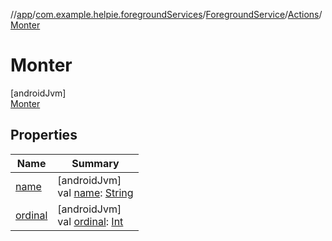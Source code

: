 //[app](../../../../../index.md)/[com.example.helpie.foregroundServices](../../../index.md)/[ForegroundService](../../index.md)/[Actions](../index.md)/[Monter](index.md)

# Monter

[androidJvm]\
[Monter](index.md)

## Properties

| Name | Summary |
|---|---|
| [name](../-s-t-o-p_-n-o-t-i-f-i-c-a-t-i-o-n/index.md#-372974862%2FProperties%2F-912451524) | [androidJvm]<br>val [name](../-s-t-o-p_-n-o-t-i-f-i-c-a-t-i-o-n/index.md#-372974862%2FProperties%2F-912451524): [String](https://kotlinlang.org/api/latest/jvm/stdlib/kotlin/-string/index.html) |
| [ordinal](../-s-t-o-p_-n-o-t-i-f-i-c-a-t-i-o-n/index.md#-739389684%2FProperties%2F-912451524) | [androidJvm]<br>val [ordinal](../-s-t-o-p_-n-o-t-i-f-i-c-a-t-i-o-n/index.md#-739389684%2FProperties%2F-912451524): [Int](https://kotlinlang.org/api/latest/jvm/stdlib/kotlin/-int/index.html) |
